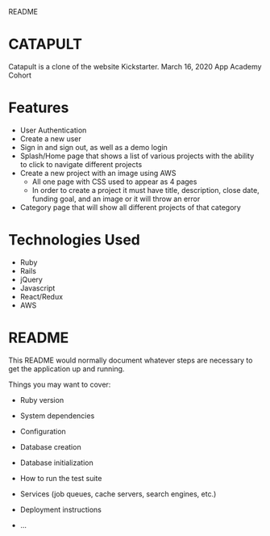README
# CATAPULT
Catapult is a clone of the website Kickstarter. March 16, 2020 App Academy Cohort

# Features
* User Authentication
* Create a new user
* Sign in and sign out, as well as a demo login
* Splash/Home page that shows a list of various projects with the ability to click to navigate different projects
* Create a new project with an image using AWS
    * All one page with CSS used to appear as 4 pages
    * In order to create a project it must have title, description, close date, funding goal, and an image or it will throw an error
* Category page that will show all different projects of that category

# Technologies Used
* Ruby
* Rails
* jQuery
* Javascript
* React/Redux
* AWS










# README

This README would normally document whatever steps are necessary to get the
application up and running.

Things you may want to cover:

* Ruby version

* System dependencies

* Configuration

* Database creation

* Database initialization

* How to run the test suite

* Services (job queues, cache servers, search engines, etc.)

* Deployment instructions

* ...

